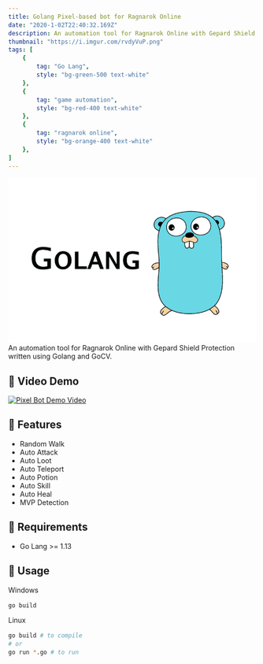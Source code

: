 ```yaml
---
title: Golang Pixel-based bot for Ragnarok Online
date: "2020-1-02T22:40:32.169Z"
description: An automation tool for Ragnarok Online with Gepard Shield Protection written using Golang and GoCV.
thumbnail: "https://i.imgur.com/rvdyVuP.png"
tags: [
    {
        tag: "Go Lang",
        style: "bg-green-500 text-white"
    },
    {
        tag: "game automation",
        style: "bg-red-400 text-white"
    },
    {
        tag: "ragnarok online",
        style: "bg-orange-400 text-white"
    },
]
---
```

![Bot Banner](./pixelbot_banner.png)
An automation tool for Ragnarok Online with Gepard Shield Protection written using Golang and GoCV.

## 🍰 Video Demo

[![Pixel Bot Demo Video](http://img.youtube.com/vi/cx92LeBfn1s/0.jpg)](http://www.youtube.com/watch?v=cx92LeBfn1s "Pixel Bot Demo Video")

## 🍯 Features

- Random Walk
- Auto Attack
- Auto Loot
- Auto Teleport
- Auto Potion
- Auto Skill
- Auto Heal
- MVP Detection

## 🍠 Requirements

- Go Lang >= 1.13
  
## 🍻 Usage

Windows

```bash
go build
```

Linux
  
```bash
go build # to compile
# or
go run *.go # to run
```